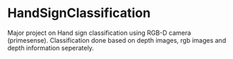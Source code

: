 # HandSignClassification
Major project on Hand sign classification using RGB-D camera (primesense). Classification done based on depth images, rgb images and depth information seperately.
